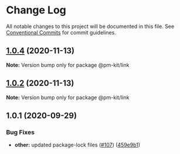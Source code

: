 # Change Log

All notable changes to this project will be documented in this file.
See [Conventional Commits](https://conventionalcommits.org) for commit guidelines.

## [1.0.4](https://github.com/telus/pm-kit/compare/@pm-kit/link@1.0.2...@pm-kit/link@1.0.4) (2020-11-13)

**Note:** Version bump only for package @pm-kit/link





## [1.0.2](https://github.com/telus/pm-kit/compare/@pm-kit/link@1.0.1...@pm-kit/link@1.0.2) (2020-11-13)

**Note:** Version bump only for package @pm-kit/link





## 1.0.1 (2020-09-29)


### Bug Fixes

* **other:** updated package-lock files ([#107](https://github.com/telus/pm-kit/issues/107)) ([459e9b1](https://github.com/telus/pm-kit/commit/459e9b190de7c011530498ee82961357eec7905b))
